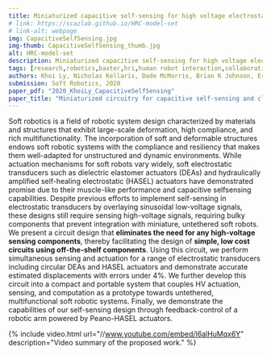 ```yaml
---
title: Miniaturized capacitive self-sensing for high voltage electrostatic transducers
# link: https://scazlab.github.io/HRC-model-set
# link-alt: webpage
img: CapacitiveSelfSensing.jpg
img-thumb: CapacitiveSelfSensing_thumb.jpg
alt: HRC-model-set
description: Miniaturized capacitive self-sensing for high voltage electrostatic transducers
tags: [research,robotics,baxter,hri,human robot interaction,collaborative manufacturing,human robot collaboration,advanced manufacturing,open source,github]
authors: Khoi Ly, Nicholas Kellaris, Dade McMorris, Brian K Johnson, Eric Acome, Vani Sundaram, Mantas Naris, J Sean Humbert, Mark E Rentschler, Christoph Keplinger, Nikolaus Correll
submission: Soft Robotics, 2020
paper_pdf: "2020_KhoiLy_CapacitiveSelfSensing"
paper_title: "Miniaturized circuitry for capacitive self-sensing and closed-loop control of soft electrostatic transducers"
---
```

Soft robotics is a field of robotic system design characterized by materials and structures that exhibit large-scale deformation, high compliance, and rich multifunctionality. The incorporation of soft and deformable structures endows soft robotic systems with the compliance
and resiliency that makes them well-adapted for unstructured and dynamic environments. While actuation mechanisms for soft robots vary widely, soft electrostatic transducers such as dielectric elastomer actuators (DEAs) and hydraulically amplified self-healing electrostatic (HASEL) actuators have demonstrated promise due to their muscle-like performance and capacitive selfsensing capabilities. Despite previous efforts to implement self-sensing in electrostatic transducers
by overlaying sinusoidal low-voltage signals, these designs still require sensing high-voltage signals, requiring bulky components that prevent integration with miniature, untethered soft robots. We present a circuit design that **eliminates the need for any high-voltage sensing components**, thereby facilitating the design of **simple, low cost circuits using off-the-shelf components**. Using this circuit, we perform simultaneous sensing and actuation for a range of
electrostatic transducers including circular DEAs and HASEL actuators and demonstrate accurate estimated displacements with errors under 4%. We further develop this circuit into a compact and portable system that couples HV actuation, sensing, and computation as a prototype towards untethered, multifunctional soft robotic systems. Finally, we demonstrate the capabilities of our self-sensing design through feedback-control of a robotic arm powered by Peano-HASEL actuators.

{% include video.html url="//www.youtube.com/embed/l6alHuMqx6Y" description="Video summary of the proposed work." %}


<!-- {% include video.html url="//www.youtube.com/embed/09Zflg7ZzKU" %}


The **Human-Robot Collaboration (HRC) model set** is intended to ease the design of human-robot collaboration experiments.
It targets scenarios like the collaborative assembly of furniture, and consists of a combination of standard components and custom designs, that are:

 * A series of eight 3D printed brackets
 * Dowels
 * Plywood
 * Fasteners (Screws)

The model set aims at reducing the amount of work required to set up and reproduce HRC experiments.
It is designed to be modular, extendable, and easy to distribute. All the content of this repository is distributed under the [Creative Commons attribution-sharealike 4.0 international public license (CC-by-sa)](https://creativecommons.org/licenses/by-sa/4.0/legalcode).

## 3D Printed Brackets

The 3D Printed Brackets were designed with three main criteria in mind : re-use, replicability, and modularity.


The `.stl` files and the SolidWorks files can be found in the [`Bracket STL Files`](https://github.com/ScazLab/HRC-model-set/tree/master/Bracket%20STL%20Files) and [`Bracket SolidWorks Files`](https://github.com/ScazLab/HRC-model-set/tree/master/Bracket%20SolidWorks%20Files) sub-folders respectively.

For more information on how to customize the brackets, please visit [here](https://scazlab.github.io/HRC-model-set/info/how-to-customize/).

## Configurations

We present [four](https://scazlab.github.io/HRC-model-set/configurations/renderings/) prototypical objects built using different configurations of the hardware mentioned above.

Our designs range from the most simple, the Table configuration, to quite complex, the Console configuration.

## 3D Printing

Each bracket is modeled in SolidWorks and then printed on a Dimension Elite FDM printer using ABS+ plastic.

[Here](https://scazlab.github.io/HRC-model-set/info/3D-printing-recommendations/) are some guidelines to use when printing out a file using some common 3D printers. -->
